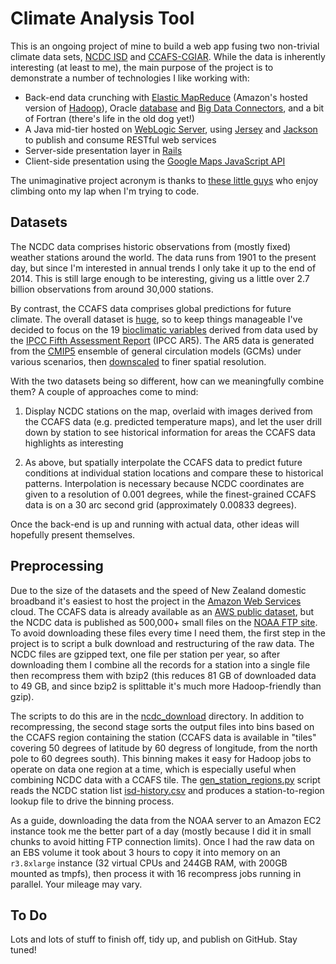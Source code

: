 # Climate Analysis Tool

This is an ongoing project of mine to build a web app fusing two non-trivial
climate data sets, [NCDC ISD](http://www.ncdc.noaa.gov/isd) and
[CCAFS-CGIAR](http://www.ccafs-climate.org/). While the data is inherently
interesting (at least to me), the main purpose of the project is to demonstrate
a number of technologies I like working with:

* Back-end data crunching with
[Elastic MapReduce](https://aws.amazon.com/elasticmapreduce/) (Amazon's hosted
version of [Hadoop](http://hadoop.apache.org/)),
Oracle [database](https://www.oracle.com/database/) and
[Big Data Connectors](http://www.oracle.com/technetwork/database/database-technologies/bdc/big-data-connectors/overview/),
and a bit of Fortran (there's life in the old dog yet!)
* A Java mid-tier hosted on
[WebLogic Server](http://www.oracle.com/technetwork/middleware/weblogic/overview/),
using [Jersey](https://jersey.java.net/) and
[Jackson](https://github.com/FasterXML/jackson) to publish and consume RESTful
web services
* Server-side presentation layer in [Rails](http://rubyonrails.org/)
* Client-side presentation using the
[Google Maps JavaScript API](https://developers.google.com/maps/documentation/javascript/)

The unimaginative project acronym is thanks to
[these little guys](http://www.hikari.org.nz/stuff/random/kitten_helpers.jpg)
who enjoy climbing onto my lap when I'm trying to code.

## Datasets

The NCDC data comprises historic observations from (mostly fixed) weather
stations around the world. The data runs from 1901 to the present day, but
since I'm interested in annual trends I only take it up to the end of 2014.
This is still large enough to be interesting, giving us a little over 2.7
billion observations from around 30,000 stations.

By contrast, the CCAFS data comprises global predictions for future climate.
The overall dataset is
[huge](http://www.ccafs-climate.org/downloads/docs/mapping_data_ccafs-climate.pdf),
so to keep things manageable I've decided to focus on the 19
[bioclimatic variables](http://www.ccafs-climate.org/downloads/docs/bioclimatic-variables.pdf)
derived from data used by the
[IPCC Fifth Assessment Report](https://www.ipcc.ch/report/ar5/) (IPCC AR5). The
AR5 data is generated from the [CMIP5](http://cmip-pcmdi.llnl.gov/cmip5/)
ensemble of general circulation models (GCMs) under various scenarios, then
[downscaled](http://www.ccafs-climate.org/statistical_downscaling_delta_cmip5/)
to finer spatial resolution.
 
With the two datasets being so different, how can we meaningfully combine them?
A couple of approaches come to mind:

1. Display NCDC stations on the map, overlaid with images derived from the
CCAFS data (e.g. predicted temperature maps), and let the user drill down by
station to see historical information for areas the CCAFS data highlights as
interesting

2. As above, but spatially interpolate the CCAFS data to predict future
conditions at individual station locations and compare these to historical
patterns. Interpolation is necessary because NCDC coordinates are given to a
resolution of 0.001 degrees, while the finest-grained CCAFS data is on a
30 arc second grid (approximately 0.00833 degrees).

Once the back-end is up and running with actual data, other ideas will
hopefully present themselves.

## Preprocessing

Due to the size of the datasets and the speed of New Zealand domestic broadband
it's easiest to host the project in the
[Amazon Web Services](http://aws.amazon.com/) cloud. The CCAFS data is already
available as an
[AWS public dataset](http://aws.amazon.com/datasets/0241269495883982), but the
NCDC data is published as 500,000+ small files on the
[NOAA FTP site](ftp://ftp.ncdc.noaa.gov/pub/data/noaa/). To avoid downloading
these files every time I need them, the first step in the project is to
script a bulk download and restructuring of the raw data. The NCDC files are
gzipped text, one file per station per year, so after downloading them I
combine all the records for a station into a single file then recompress
them with bzip2 (this reduces 81 GB of downloaded data to 49 GB, and since
bzip2 is splittable it's much more Hadoop-friendly than gzip).

The scripts to do this are in the [ncdc\_download](../tree/master/ncdc_download)
directory. In addition to recompressing, the second stage sorts the output
files into bins based on the CCAFS region containing the station (CCAFS data
is available in "tiles" covering 50 degrees of latitude by 60 degress of
longitude, from the north pole to 60 degrees south). This binning makes it
easy for Hadoop jobs to operate on data one region at a time, which is
especially useful when combining NCDC data with a CCAFS tile. The
[gen\_station\_regions.py](../blob/master/gen\_station\_regions.py) script
reads the NCDC station list
[isd-history.csv](ftp://ftp.ncdc.noaa.gov/pub/data/noaa/isd-history.csv)
and produces a station-to-region lookup file to drive the binning process. 

As a guide, downloading the data from the NOAA server to an Amazon EC2 instance
took me the better part of a day (mostly because I did it in small chunks to
avoid hitting FTP connection limits). Once I had the raw data on an EBS volume
it took about 3 hours to copy it into memory on an `r3.8xlarge` instance (32
virtual CPUs and 244GB RAM, with 200GB mounted as tmpfs), then process it with
16 recompress jobs running in parallel. Your mileage may vary.
 
## To Do

Lots and lots of stuff to finish off, tidy up, and publish on GitHub. Stay
tuned!
